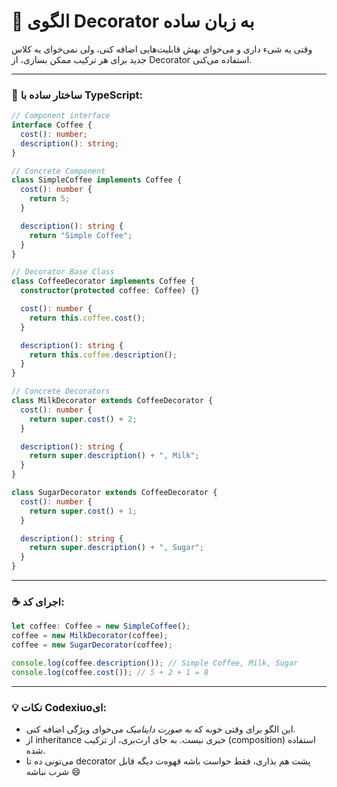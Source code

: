 # 🧱 الگوی Decorator به زبان ساده

وقتی یه شیء داری و می‌خوای بهش قابلیت‌هایی اضافه کنی، ولی نمی‌خوای یه کلاس جدید برای هر ترکیب ممکن بسازی، از Decorator استفاده می‌کنی.

---

### 🔧 ساختار ساده با TypeScript:

```ts
// Component interface
interface Coffee {
  cost(): number;
  description(): string;
}

// Concrete Component
class SimpleCoffee implements Coffee {
  cost(): number {
    return 5;
  }

  description(): string {
    return "Simple Coffee";
  }
}

// Decorator Base Class
class CoffeeDecorator implements Coffee {
  constructor(protected coffee: Coffee) {}

  cost(): number {
    return this.coffee.cost();
  }

  description(): string {
    return this.coffee.description();
  }
}

// Concrete Decorators
class MilkDecorator extends CoffeeDecorator {
  cost(): number {
    return super.cost() + 2;
  }

  description(): string {
    return super.description() + ", Milk";
  }
}

class SugarDecorator extends CoffeeDecorator {
  cost(): number {
    return super.cost() + 1;
  }

  description(): string {
    return super.description() + ", Sugar";
  }
}
```

---

### ☕ اجرای کد:

```ts
let coffee: Coffee = new SimpleCoffee();
coffee = new MilkDecorator(coffee);
coffee = new SugarDecorator(coffee);

console.log(coffee.description()); // Simple Coffee, Milk, Sugar
console.log(coffee.cost()); // 5 + 2 + 1 = 8
```

---

### 💡 نکات Codexiuo‌ای:

- این الگو برای وقتی خوبه که _به صورت داینامیک_ می‌خوای ویژگی اضافه کنی.
- از inheritance خبری نیست. به جای ارث‌بری، از ترکیب (composition) استفاده شده.
- می‌تونی ده تا decorator پشت هم بذاری، فقط حواست باشه قهوه‌ت دیگه قابل شرب نباشه 😄
